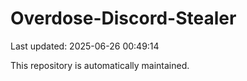# Overdose-Discord-Stealer

Last updated: 2025-06-26 00:49:14

This repository is automatically maintained.
